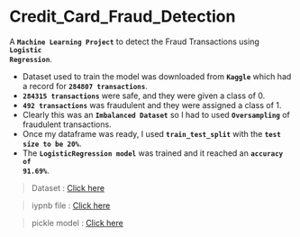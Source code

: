 # Credit_Card_Fraud_Detection

A <code>**Machine Learning Project**</code> to detect the Fraud Transactions using <code>**Logistic Regression**</code>.

- Dataset used to train the model was downloaded from <code>**Kaggle**</code> which had a record for <code>**284807 transactions**</code>.
- <code>**284315 transactions**</code> were safe, and they were given a class of 0.
- <code>**492 transactions**</code> was fraudulent and they were assigned a class of 1.
- Clearly this was an <code>**Imbalanced Dataset**</code> so I had to used <code>**Oversampling**</code> of fraudulent transactions.
- Once my dataframe was ready, I used <code>**train_test_split**</code> with the <code>**test size to be 20%**</code>.
- The <code>**LogisticRegression model**</code> was trained and it reached an <code>**accuracy of 91.69%**</code>.


> Dataset : [Click here](https://drive.google.com/file/d/1fm1BMilP065ghA5d46knxQSZ7OarQmxh/view?usp=sharing)

> iypnb file : [Click here](https://github.com/kabhishek20/Credit_Card_Fraud_Detection/blob/main/Credit_Card_Fraud_Detection.ipynb)

> pickle model : [Click here](https://github.com/kabhishek20/Credit_Card_Fraud_Detection/blob/main/Credit_Card_Fraud_Detection_Model.pickle)